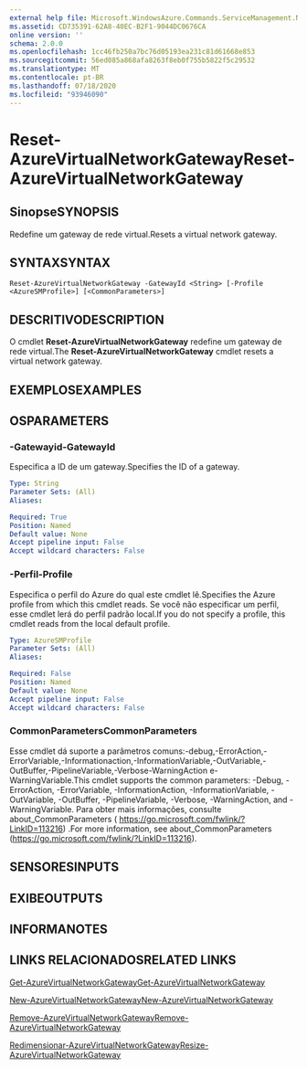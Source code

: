 ```yaml
---
external help file: Microsoft.WindowsAzure.Commands.ServiceManagement.Network.dll-Help.xml
ms.assetid: CD735391-62A8-40EC-B2F1-9044DC0676CA
online version: ''
schema: 2.0.0
ms.openlocfilehash: 1cc46fb250a7bc76d05193ea231c81d61668e853
ms.sourcegitcommit: 56ed085a868afa8263f8eb0f755b5822f5c29532
ms.translationtype: MT
ms.contentlocale: pt-BR
ms.lasthandoff: 07/18/2020
ms.locfileid: "93946090"
---
```

# <span data-ttu-id="76f0f-101">Reset-AzureVirtualNetworkGateway</span><span class="sxs-lookup"><span data-stu-id="76f0f-101">Reset-AzureVirtualNetworkGateway</span></span>

## <span data-ttu-id="76f0f-102">Sinopse</span><span class="sxs-lookup"><span data-stu-id="76f0f-102">SYNOPSIS</span></span>
<span data-ttu-id="76f0f-103">Redefine um gateway de rede virtual.</span><span class="sxs-lookup"><span data-stu-id="76f0f-103">Resets a virtual network gateway.</span></span>

## <span data-ttu-id="76f0f-104">SYNTAX</span><span class="sxs-lookup"><span data-stu-id="76f0f-104">SYNTAX</span></span>

```
Reset-AzureVirtualNetworkGateway -GatewayId <String> [-Profile <AzureSMProfile>] [<CommonParameters>]
```

## <span data-ttu-id="76f0f-105">DESCRITIVO</span><span class="sxs-lookup"><span data-stu-id="76f0f-105">DESCRIPTION</span></span>
<span data-ttu-id="76f0f-106">O cmdlet **Reset-AzureVirtualNetworkGateway** redefine um gateway de rede virtual.</span><span class="sxs-lookup"><span data-stu-id="76f0f-106">The **Reset-AzureVirtualNetworkGateway** cmdlet resets a virtual network gateway.</span></span>

## <span data-ttu-id="76f0f-107">EXEMPLOS</span><span class="sxs-lookup"><span data-stu-id="76f0f-107">EXAMPLES</span></span>

## <span data-ttu-id="76f0f-108">OS</span><span class="sxs-lookup"><span data-stu-id="76f0f-108">PARAMETERS</span></span>

### <span data-ttu-id="76f0f-109">-Gatewayid</span><span class="sxs-lookup"><span data-stu-id="76f0f-109">-GatewayId</span></span>
<span data-ttu-id="76f0f-110">Especifica a ID de um gateway.</span><span class="sxs-lookup"><span data-stu-id="76f0f-110">Specifies the ID of a gateway.</span></span>

```yaml
Type: String
Parameter Sets: (All)
Aliases: 

Required: True
Position: Named
Default value: None
Accept pipeline input: False
Accept wildcard characters: False
```

### <span data-ttu-id="76f0f-111">-Perfil</span><span class="sxs-lookup"><span data-stu-id="76f0f-111">-Profile</span></span>
<span data-ttu-id="76f0f-112">Especifica o perfil do Azure do qual este cmdlet lê.</span><span class="sxs-lookup"><span data-stu-id="76f0f-112">Specifies the Azure profile from which this cmdlet reads.</span></span> <span data-ttu-id="76f0f-113">Se você não especificar um perfil, esse cmdlet lerá do perfil padrão local.</span><span class="sxs-lookup"><span data-stu-id="76f0f-113">If you do not specify a profile, this cmdlet reads from the local default profile.</span></span>

```yaml
Type: AzureSMProfile
Parameter Sets: (All)
Aliases: 

Required: False
Position: Named
Default value: None
Accept pipeline input: False
Accept wildcard characters: False
```

### <span data-ttu-id="76f0f-114">CommonParameters</span><span class="sxs-lookup"><span data-stu-id="76f0f-114">CommonParameters</span></span>
<span data-ttu-id="76f0f-115">Esse cmdlet dá suporte a parâmetros comuns:-debug,-ErrorAction,-ErrorVariable,-Informationaction,-InformationVariable,-OutVariable,-OutBuffer,-PipelineVariable,-Verbose-WarningAction e-WarningVariable.</span><span class="sxs-lookup"><span data-stu-id="76f0f-115">This cmdlet supports the common parameters: -Debug, -ErrorAction, -ErrorVariable, -InformationAction, -InformationVariable, -OutVariable, -OutBuffer, -PipelineVariable, -Verbose, -WarningAction, and -WarningVariable.</span></span> <span data-ttu-id="76f0f-116">Para obter mais informações, consulte about_CommonParameters ( https://go.microsoft.com/fwlink/?LinkID=113216) .</span><span class="sxs-lookup"><span data-stu-id="76f0f-116">For more information, see about_CommonParameters (https://go.microsoft.com/fwlink/?LinkID=113216).</span></span>

## <span data-ttu-id="76f0f-117">SENSORES</span><span class="sxs-lookup"><span data-stu-id="76f0f-117">INPUTS</span></span>

## <span data-ttu-id="76f0f-118">EXIBE</span><span class="sxs-lookup"><span data-stu-id="76f0f-118">OUTPUTS</span></span>

## <span data-ttu-id="76f0f-119">INFORMA</span><span class="sxs-lookup"><span data-stu-id="76f0f-119">NOTES</span></span>

## <span data-ttu-id="76f0f-120">LINKS RELACIONADOS</span><span class="sxs-lookup"><span data-stu-id="76f0f-120">RELATED LINKS</span></span>

[<span data-ttu-id="76f0f-121">Get-AzureVirtualNetworkGateway</span><span class="sxs-lookup"><span data-stu-id="76f0f-121">Get-AzureVirtualNetworkGateway</span></span>](./Get-AzureVirtualNetworkGateway.md)

[<span data-ttu-id="76f0f-122">New-AzureVirtualNetworkGateway</span><span class="sxs-lookup"><span data-stu-id="76f0f-122">New-AzureVirtualNetworkGateway</span></span>](./New-AzureVirtualNetworkGateway.md)

[<span data-ttu-id="76f0f-123">Remove-AzureVirtualNetworkGateway</span><span class="sxs-lookup"><span data-stu-id="76f0f-123">Remove-AzureVirtualNetworkGateway</span></span>](./Remove-AzureVirtualNetworkGateway.md)

[<span data-ttu-id="76f0f-124">Redimensionar-AzureVirtualNetworkGateway</span><span class="sxs-lookup"><span data-stu-id="76f0f-124">Resize-AzureVirtualNetworkGateway</span></span>](./Resize-AzureVirtualNetworkGateway.md)


